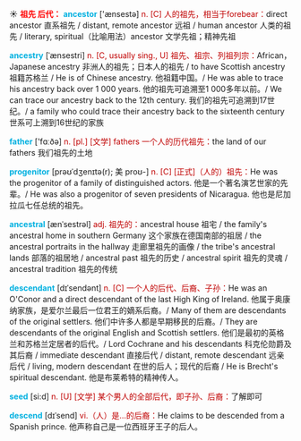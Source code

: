 ☀ <font color="red">**祖先 后代：**</font>
<font color="sky blue">**ancestor**</font> ['ænsestə] 
<font color="#c00000">n. [C] 人的祖先，相当于forebear：</font>direct ancestor 直系祖先 / distant, remote ancestor 远祖 / human ancestor 人类的祖先 / literary, spiritual（比喻用法）ancestor 文学先祖；精神先祖
           
<font color="sky blue">**ancestry**</font> [ˈænsestri]
<font color="#c00000">n. [C, usually sing., U] 祖先、祖宗、列祖列宗：</font>African，Japanese ancestry 非洲人的祖先；日本人的祖先 / to have Scottish ancestry 祖籍苏格兰 / He is of Chinese ancestry. 他祖籍中国。/ He was able to trace his ancestry back over 1 000 years. 他的祖先可追溯至1 000多年以前。/ We can trace our ancestry back to the 12th century. 我们的祖先可追溯到17世纪。/ a family who could trace their ancestry back to the sixteenth century 世系可上溯到16世纪的家族

<font color="sky blue">**father**</font> ['fɑːðə] 
<font color="#c00000">n. [pl.] [文学] fathers 一个人的历代祖先：</font>the land of our fathers 我们祖先的土地
           
<font color="sky blue">**progenitor**</font> [prəʊˈdʒenɪtə(r); 美 proʊ-]
<font color="#c00000">n. [C] [正式]（人的）祖先：</font>He was the progenitor of a family of distinguished actors. 他是一个著名演艺世家的先辈。/ He was also a progenitor of seven presidents of Nicaragua. 他也是尼加拉瓜七任总统的祖先。
           
<font color="sky blue">**ancestral**</font> [ænˈsestrəl]
<font color="#c00000">adj. 祖先的：</font>ancestral house 祖宅 / the family's ancestral home in southern Germany 这个家族在德国南部的祖居 / the ancestral portraits in the hallway 走廊里祖先的画像 / the tribe's ancestral lands 部落的祖居地 / ancestral past 祖先的历史 / ancestral spirit 祖先的灵魂 / ancestral tradition 祖先的传统           

<font color="sky blue">**descendant**</font> [dɪˈsendənt]
<font color="#c00000">n. [C] 一个人的后代、后裔、子孙：</font>He was an O'Conor and a direct descendant of the last High King of Ireland. 他属于奥康纳家族，是爱尔兰最后一位君王的嫡系后裔。/ Many of them are descendants of the original settlers. 他们中许多人都是早期移民的后裔。/ They are descendants of the original English and Scottish settlers. 他们是最初的英格兰和苏格兰定居者的后代。/ Lord Cochrane and his descendants 科克伦勋爵及其后裔 / immediate descendant 直接后代 / distant, remote descendant 远亲后代 / living, modern descendant 在世的后人；现代的后裔 / He is Brecht's spiritual descendant. 他是布莱希特的精神传人。

<font color="sky blue">**seed**</font> [si:d] 
<font color="#c00000">n. [U] [文学] 某个男人的全部后代，即子孙、后裔：</font>了解即可
           
<font color="sky blue">**descend**</font> [dɪˈsend]
<font color="#c00000">vi.（人）是…的后裔：</font>He claims to be descended from a Spanish prince. 他声称自己是一位西班牙王子的后人。
